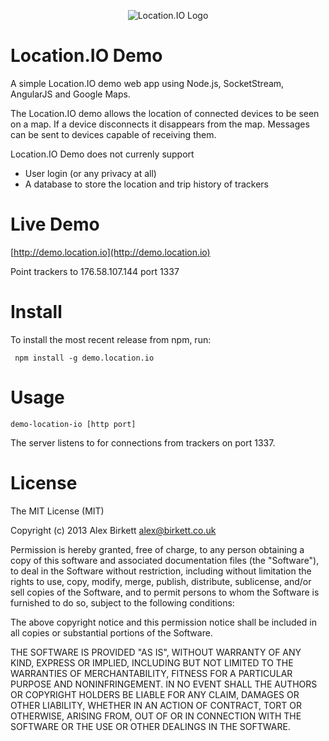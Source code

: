 <p align="center">
  <img src="http://location.io/wp-content/themes/responsive-location/images/logo.jpg" alt="Location.IO Logo"/>
</p>

Location.IO Demo
================

A simple Location.IO demo web app using Node.js, SocketStream, AngularJS and Google Maps. 

The Location.IO demo allows the location of connected devices to be seen on a map. If a device disconnects it disappears from the map. Messages can be sent to devices capable of receiving them.

Location.IO Demo does not currenly support
- User login (or any privacy at all)
- A database to store the location and trip history of trackers


Live Demo
===============
[http://demo.location.io](http://demo.location.io)

Point trackers to 176.58.107.144 port 1337


Install
=======

To install the most recent release from npm, run:

     npm install -g demo.location.io
    
Usage
=====
    
    demo-location-io [http port]
    
The server listens to for connections from trackers on port 1337.

License
=====
The MIT License (MIT)

Copyright (c) 2013 Alex Birkett <alex@birkett.co.uk>

Permission is hereby granted, free of charge, to any person obtaining a copy
of this software and associated documentation files (the "Software"), to deal
in the Software without restriction, including without limitation the rights
to use, copy, modify, merge, publish, distribute, sublicense, and/or sell
copies of the Software, and to permit persons to whom the Software is
furnished to do so, subject to the following conditions:

The above copyright notice and this permission notice shall be included in
all copies or substantial portions of the Software.

THE SOFTWARE IS PROVIDED "AS IS", WITHOUT WARRANTY OF ANY KIND, EXPRESS OR
IMPLIED, INCLUDING BUT NOT LIMITED TO THE WARRANTIES OF MERCHANTABILITY,
FITNESS FOR A PARTICULAR PURPOSE AND NONINFRINGEMENT. IN NO EVENT SHALL THE
AUTHORS OR COPYRIGHT HOLDERS BE LIABLE FOR ANY CLAIM, DAMAGES OR OTHER
LIABILITY, WHETHER IN AN ACTION OF CONTRACT, TORT OR OTHERWISE, ARISING FROM,
OUT OF OR IN CONNECTION WITH THE SOFTWARE OR THE USE OR OTHER DEALINGS IN
THE SOFTWARE.
